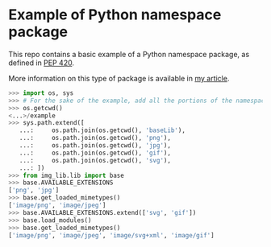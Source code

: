# Example of Python namespace package

This repo contains a basic example of a Python namespace package, as defined in [PEP 420](https://www.python.org/dev/peps/pep-0420).

More information on this type of package is available in [my article](https://bastien-antoine.fr/2022/01/discovering-python-namespace-packages/).

```python
>>> import os, sys
>>> # For the sake of the example, add all the portions of the namespace package in sys.path by hand.
>>> os.getcwd()
<...>/example
>>> sys.path.extend([
   ...:     os.path.join(os.getcwd(), 'baseLib'),
   ...:     os.path.join(os.getcwd(), 'png'),
   ...:     os.path.join(os.getcwd(), 'jpg'),
   ...:     os.path.join(os.getcwd(), 'gif'),
   ...:     os.path.join(os.getcwd(), 'svg'),
   ...: ])
>>> from img_lib.lib import base
>>> base.AVAILABLE_EXTENSIONS
['png', 'jpg']
>>> base.get_loaded_mimetypes()
['image/png', 'image/jpeg']
>>> base.AVAILABLE_EXTENSIONS.extend(['svg', 'gif'])
>>> base.load_modules()
>>> base.get_loaded_mimetypes()
['image/png', 'image/jpeg', 'image/svg+xml', 'image/gif']
```